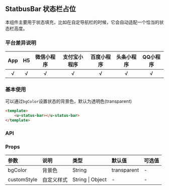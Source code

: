 ## StatbusBar 状态栏占位 <to-api/>
      
本组件主要用于状态填充，比如在自定导航栏的时候，它会自动适配一个恰当的状态栏高度。

### 平台差异说明

|App|H5	|微信小程序	|支付宝小程序		|百度小程序	|头条小程序	|QQ小程序	|
|:-:|:-:|:-:		|:-:			|:-:		|:-:		|:-:		|
|√	|√	|√			|√				|√			|√			|√			|

### 基本使用

可以通过```bgColor```设置状态的背景色，默认为透明色(transparent)

```html
<template>
	<u-status-bar></u-status-bar>
</template>
```

### API

### Props

| 参数			| 说明		| 类型					| 默认值			|  可选值	|
|:-				|:-			|:-						|:-				|:-			|
| bgColor		| 背景色		| String				| transparent	| -			|
| customStyle	| 自定义样式	| String &#124; Object	| -				| -			|
